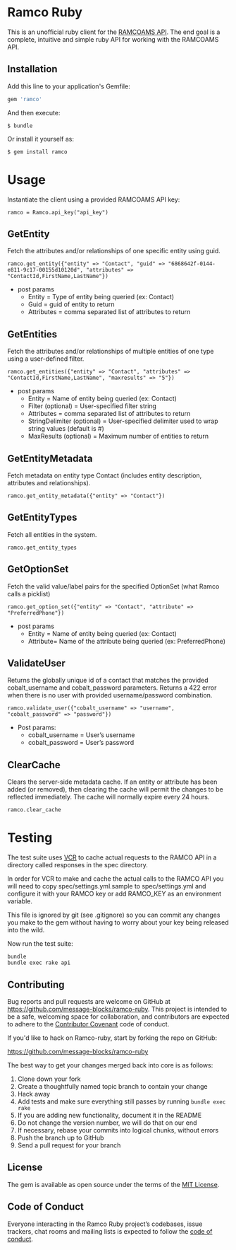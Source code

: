 # Ramco Ruby

This is an unofficial ruby client for the [RAMCOAMS API](https://api.ramcoams.com/api/v2/ramco_api_v2_doc.pdf).  The end goal is a complete, intuitive and simple ruby API for working with the RAMCOAMS API.

## Installation

Add this line to your application's Gemfile:

```ruby
gem 'ramco'
```

And then execute:

    $ bundle

Or install it yourself as:

    $ gem install ramco

# Usage

Instantiate the client using a provided RAMCOAMS API key:
  
    ramco = Ramco.api_key("api_key")

## GetEntity

Fetch the attributes and/or relationships of one specific entity using guid.

    ramco.get_entity({"entity" => "Contact", "guid" => "6868642f-0144-e811-9c17-00155d10120d", "attributes" => "ContactId,FirstName,LastName"})

 * post params
    * Entity = Type of entity being queried (ex: Contact)
    * Guid = guid of entity to return
    * Attributes = comma separated list of attributes to return
    
## GetEntities

Fetch the attributes and/or relationships of multiple entities of one type using a user-defined filter.

    ramco.get_entities({"entity" => "Contact", "attributes" => "ContactId,FirstName,LastName", "maxresults" => "5"})

 * post params
    * Entity = Name of entity being queried (ex: Contact)
    * Filter (optional) = User-specified filter string
    * Attributes = comma separated list of attributes to return
    * StringDelimiter (optional) = User-specified delimiter used to wrap string values (default is #)
    * MaxResults (optional) = Maximum number of entities to return
    
## GetEntityMetadata

Fetch metadata on entity type Contact (includes entity description, attributes and relationships).

    ramco.get_entity_metadata({"entity" => "Contact"})

## GetEntityTypes

Fetch all entities in the system.

    ramco.get_entity_types

## GetOptionSet

Fetch the valid value/label pairs for the specified OptionSet (what Ramco calls a picklist)

    ramco.get_option_set({"entity" => "Contact", "attribute" => "PreferredPhone"})

  * post params
    * Entity = Name of entity being queried (ex: Contact)
    * Attribute= Name of the attribute being queried (ex: PreferredPhone)

## ValidateUser

Returns the globally unique id of a contact that matches the provided cobalt_username and cobalt_password parameters. Returns a 422 error when there is no user with provided username/password combination.

    ramco.validate_user({"cobalt_username" => "username", "cobalt_password" => "password"})
  
  * Post params:
    * cobalt_username = User’s username
    * cobalt_password = User’s password

## ClearCache

Clears the server-side metadata cache. If an entity or attribute has been added (or removed), then clearing the cache will permit the changes to be reflected immediately. The cache will normally expire every 24 hours.

    ramco.clear_cache

# Testing

The test suite uses [VCR](https://github.com/myronmarston/vcr) to cache actual requests to the RAMCO API in a directory called responses in the spec directory.

In order for VCR to make and cache the actual calls to the RAMCO API you will need to copy spec/settings.yml.sample to spec/settings.yml and configure it with your RAMCO key or add RAMCO_KEY as an environment variable.

This file is ignored by git (see .gitignore) so you can commit any changes you make to the gem without having to worry about your key being released into the wild.

Now run the test suite:

    bundle
    bundle exec rake api

## Contributing

Bug reports and pull requests are welcome on GitHub at https://github.com/message-blocks/ramco-ruby. This project is intended to be a safe, welcoming space for collaboration, and contributors are expected to adhere to the [Contributor Covenant](http://contributor-covenant.org) code of conduct.

If you'd like to hack on Ramco-ruby, start by forking the repo on GitHub:

https://github.com/message-blocks/ramco-ruby

The best way to get your changes merged back into core is as follows:

1. Clone down your fork
1. Create a thoughtfully named topic branch to contain your change
1. Hack away
1. Add tests and make sure everything still passes by running `bundle exec rake`
1. If you are adding new functionality, document it in the README
1. Do not change the version number, we will do that on our end
1. If necessary, rebase your commits into logical chunks, without errors
1. Push the branch up to GitHub
1. Send a pull request for your branch

## License

The gem is available as open source under the terms of the [MIT License](https://opensource.org/licenses/MIT).

## Code of Conduct

Everyone interacting in the Ramco Ruby project’s codebases, issue trackers, chat rooms and mailing lists is expected to follow the [code of conduct](https://github.com/[USERNAME]/ramco/blob/master/CODE_OF_CONDUCT.md).

